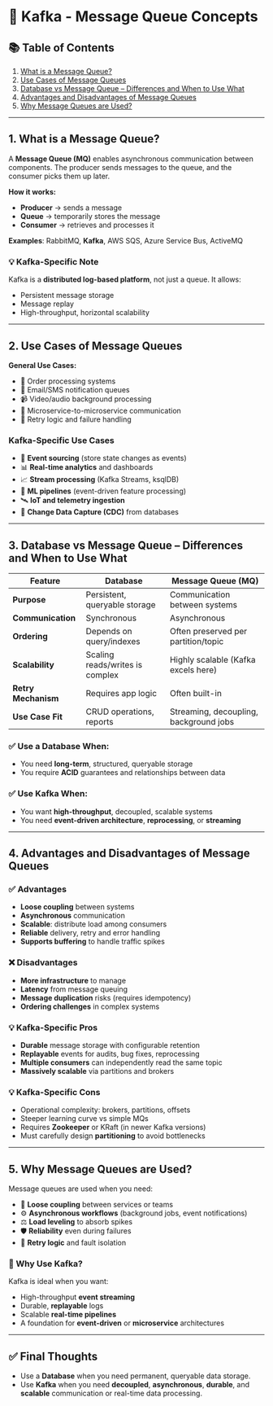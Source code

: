 # 🧵 Kafka - Message Queue Concepts

## 📚 Table of Contents

1. [What is a Message Queue?](#1-what-is-a-message-queue)
2. [Use Cases of Message Queues](#2-use-cases-of-message-queues)
3. [Database vs Message Queue – Differences and When to Use What](#3-database-vs-message-queue--differences-and-when-to-use-what)
4. [Advantages and Disadvantages of Message Queues](#4-advantages-and-disadvantages-of-message-queues)
5. [Why Message Queues are Used?](#5-why-message-queues-are-used)

---

## 1. What is a Message Queue?

A **Message Queue (MQ)** enables asynchronous communication between components. The producer sends messages to the queue, and the consumer picks them up later.

**How it works:**
- **Producer** → sends a message
- **Queue** → temporarily stores the message
- **Consumer** → retrieves and processes it

**Examples**: RabbitMQ, **Kafka**, AWS SQS, Azure Service Bus, ActiveMQ

### 💡 Kafka-Specific Note
Kafka is a **distributed log-based platform**, not just a queue. It allows:
- Persistent message storage
- Message replay
- High-throughput, horizontal scalability

---

## 2. Use Cases of Message Queues

**General Use Cases:**
- 🛒 Order processing systems
- 📩 Email/SMS notification queues
- 📹 Video/audio background processing
- 🧩 Microservice-to-microservice communication
- 🔁 Retry logic and failure handling

### Kafka-Specific Use Cases
- 🔄 **Event sourcing** (store state changes as events)
- 📊 **Real-time analytics** and dashboards
- 📈 **Stream processing** (Kafka Streams, ksqlDB)
- 🧠 **ML pipelines** (event-driven feature processing)
- 🛰️ **IoT and telemetry ingestion**
- 🧾 **Change Data Capture (CDC)** from databases

---

## 3. Database vs Message Queue – Differences and When to Use What

| Feature               | Database                            | Message Queue (MQ)                     |
|----------------------|-------------------------------------|----------------------------------------|
| **Purpose**          | Persistent, queryable storage       | Communication between systems          |
| **Communication**    | Synchronous                         | Asynchronous                           |
| **Ordering**         | Depends on query/indexes            | Often preserved per partition/topic    |
| **Scalability**      | Scaling reads/writes is complex     | Highly scalable (Kafka excels here)    |
| **Retry Mechanism**  | Requires app logic                  | Often built-in                         |
| **Use Case Fit**     | CRUD operations, reports            | Streaming, decoupling, background jobs |

### ✅ Use a Database When:
- You need **long-term**, structured, queryable storage
- You require **ACID** guarantees and relationships between data

### ✅ Use Kafka When:
- You want **high-throughput**, decoupled, scalable systems
- You need **event-driven architecture**, **reprocessing**, or **streaming**

---

## 4. Advantages and Disadvantages of Message Queues

### ✅ Advantages
- **Loose coupling** between systems
- **Asynchronous** communication
- **Scalable**: distribute load among consumers
- **Reliable** delivery, retry and error handling
- **Supports buffering** to handle traffic spikes

### ❌ Disadvantages
- **More infrastructure** to manage
- **Latency** from message queuing
- **Message duplication** risks (requires idempotency)
- **Ordering challenges** in complex systems

### 💡 Kafka-Specific Pros
- **Durable** message storage with configurable retention
- **Replayable** events for audits, bug fixes, reprocessing
- **Multiple consumers** can independently read the same topic
- **Massively scalable** via partitions and brokers

### 💡 Kafka-Specific Cons
- Operational complexity: brokers, partitions, offsets
- Steeper learning curve vs simple MQs
- Requires **Zookeeper** or KRaft (in newer Kafka versions)
- Must carefully design **partitioning** to avoid bottlenecks

---

## 5. Why Message Queues are Used?

Message queues are used when you need:

- 🧵 **Loose coupling** between services or teams
- ⚙️ **Asynchronous workflows** (background jobs, event notifications)
- ⚖️ **Load leveling** to absorb spikes
- 🛡️ **Reliability** even during failures
- 🔁 **Retry logic** and fault isolation

### 🎯 Why Use Kafka?

Kafka is ideal when you want:
- High-throughput **event streaming**
- Durable, **replayable** logs
- Scalable **real-time pipelines**
- A foundation for **event-driven** or **microservice** architectures

---

## ✅ Final Thoughts

- Use a **Database** when you need permanent, queryable data storage.
- Use **Kafka** when you need **decoupled**, **asynchronous**, **durable**, and **scalable** communication or real-time data processing.
